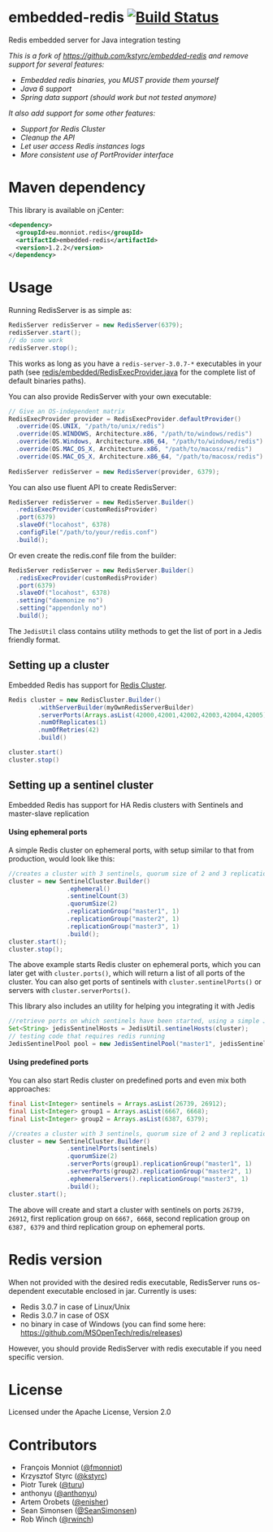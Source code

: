 embedded-redis [![Build Status](https://travis-ci.org/fmonniot/embedded-redis.svg?branch=master)](https://travis-ci.org/fmonniot/embedded-redis)
==============

Redis embedded server for Java integration testing

_This is a fork of https://github.com/kstyrc/embedded-redis and remove support for several features:_
* _Embedded redis binaries, you MUST provide them yourself_
* _Java 6 support_
* _Spring data support (should work but not tested anymore)_

_It also add support for some other features:_
* _Support for Redis Cluster_
* _Cleanup the API_
* _Let user access Redis instances logs_
* _More consistent use of PortProvider interface_

Maven dependency
==============

This library is available on jCenter:
```xml
<dependency>
  <groupId>eu.monniot.redis</groupId>
  <artifactId>embedded-redis</artifactId>
  <version>1.2.2</version>
</dependency>
```

Usage
==============

Running RedisServer is as simple as:
```java
RedisServer redisServer = new RedisServer(6379);
redisServer.start();
// do some work
redisServer.stop();
```

This works as long as you have a `redis-server-3.0.7-*` executables in your path (see
[redis/embedded/RedisExecProvider.java](https://github.com/fmonniot/embedded-redis/blob/master/src/main/java/redis/embedded/RedisExecProvider.java#L26)
for the complete list of default binaries paths).

You can also provide RedisServer with your own executable:
```java
// Give an OS-independent matrix
RedisExecProvider provider = RedisExecProvider.defaultProvider()
  .override(OS.UNIX, "/path/to/unix/redis")
  .override(OS.WINDOWS, Architecture.x86, "/path/to/windows/redis")
  .override(OS.Windows, Architecture.x86_64, "/path/to/windows/redis")
  .override(OS.MAC_OS_X, Architecture.x86, "/path/to/macosx/redis")
  .override(OS.MAC_OS_X, Architecture.x86_64, "/path/to/macosx/redis")
  
RedisServer redisServer = new RedisServer(provider, 6379);
```

You can also use fluent API to create RedisServer:
```java
RedisServer redisServer = new RedisServer.Builder()
  .redisExecProvider(customRedisProvider)
  .port(6379)
  .slaveOf("locahost", 6378)
  .configFile("/path/to/your/redis.conf")
  .build();
```

Or even create the redis.conf file from the builder:
```java
RedisServer redisServer = new RedisServer.Builder()
  .redisExecProvider(customRedisProvider)
  .port(6379)
  .slaveOf("locahost", 6378)
  .setting("daemonize no")
  .setting("appendonly no")
  .build();
```

The `JedisUtil` class contains utility methods to get the list of port in a Jedis friendly format.

## Setting up a cluster

Embedded Redis has support for [Redis Cluster](http://redis.io/topics/cluster-tutorial).

```java
Redis cluster = new RedisCluster.Builder()
        .withServerBuilder(myOwnRedisServerBuilder)
        .serverPorts(Arrays.asList(42000,42001,42002,42003,42004,42005))
        .numOfReplicates(1)
        .numOfRetries(42)
        .build()

cluster.start()
cluster.stop()
```

## Setting up a sentinel cluster

Embedded Redis has support for HA Redis clusters with Sentinels and master-slave replication

#### Using ephemeral ports

A simple Redis cluster on ephemeral ports, with setup similar to that from production, would look like this:


```java
//creates a cluster with 3 sentinels, quorum size of 2 and 3 replication groups, each with one master and one slave
cluster = new SentinelCluster.Builder()
                .ephemeral()
                .sentinelCount(3)
                .quorumSize(2)
                .replicationGroup("master1", 1)
                .replicationGroup("master2", 1)
                .replicationGroup("master3", 1)
                .build();
cluster.start();
cluster.stop();
```

The above example starts Redis cluster on ephemeral ports, which you can later get with ```cluster.ports()```,
which will return a list of all ports of the cluster. You can also get ports of sentinels with ```cluster.sentinelPorts()```
or servers with ```cluster.serverPorts()```. 

This library also includes an utility for helping you integrating it with Jedis
 
 ```java
 //retrieve ports on which sentinels have been started, using a simple Jedis utility class
 Set<String> jedisSentinelHosts = JedisUtil.sentinelHosts(cluster);
 // testing code that requires redis running
 JedisSentinelPool pool = new JedisSentinelPool("master1", jedisSentinelHosts);
 ```

#### Using predefined ports
You can also start Redis cluster on predefined ports and even mix both approaches:

```java
final List<Integer> sentinels = Arrays.asList(26739, 26912);
final List<Integer> group1 = Arrays.asList(6667, 6668);
final List<Integer> group2 = Arrays.asList(6387, 6379);

//creates a cluster with 3 sentinels, quorum size of 2 and 3 replication groups, each with one master and one slave
cluster = new SentinelCluster.Builder()
                .sentinelPorts(sentinels)
                .quorumSize(2)
                .serverPorts(group1).replicationGroup("master1", 1)
                .serverPorts(group2).replicationGroup("master2", 1)
                .ephemeralServers().replicationGroup("master3", 1)
                .build();
cluster.start();
```

The above will create and start a cluster with sentinels on ports ```26739, 26912```, first replication group on ```6667, 6668```,
second replication group on ```6387, 6379``` and third replication group on ephemeral ports.

Redis version
==============

When not provided with the desired redis executable, RedisServer runs os-dependent executable enclosed in jar. Currently is uses:
- Redis 3.0.7 in case of Linux/Unix
- Redis 3.0.7 in case of OSX
- no binary in case of Windows (you can find some here: https://github.com/MSOpenTech/redis/releases)

However, you should provide RedisServer with redis executable if you need specific version.


License
==============
Licensed under the Apache License, Version 2.0


Contributors
==============
 * François Monniot ([@fmonniot](https://github.com/fmonniot))
 * Krzysztof Styrc ([@kstyrc](https://github.com/kstyrc))
 * Piotr Turek ([@turu](https://github.com/turu))
 * anthonyu ([@anthonyu](https://github.com/anthonyu))
 * Artem Orobets ([@enisher](https://github.com/enisher))
 * Sean Simonsen ([@SeanSimonsen](https://github.com/SeanSimonsen))
 * Rob Winch ([@rwinch](https://github.com/rwinch))
